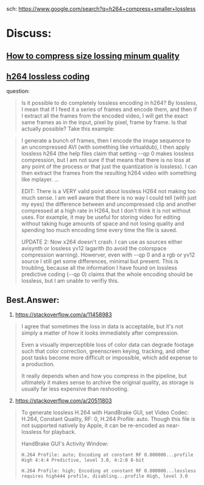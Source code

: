 sch: https://www.google.com/search?q=h264+compress+smaller+lossless

# Discuss:
## [How to compress size lossing minum quality](https://www.reddit.com/r/handbrake/comments/13ynst2/how_to_compress_size_lossing_minum_quality/)

## [h264 lossless coding](https://stackoverflow.com/questions/6701805/h264-lossless-coding)
question:
>Is it possible to do completely lossless encoding in h264? By lossless, I mean that if I feed it a series of frames and encode them, and then if I extract all the frames from the encoded video, I will get the exact same frames as in the input, pixel by pixel, frame by frame. Is that actually possible? Take this example:

>I generate a bunch of frames, then I encode the image sequence to an uncompressed AVI (with something like virtualdub), I then apply lossless h264 (the help files claim that setting --qp 0 makes lossless compression, but I am not sure if that means that there is no loss at any point of the process or that just the quantization is lossless). I can then extract the frames from the resulting h264 video with something like mplayer.
> ...
>
>EDIT: There is a VERY valid point about lossless H264 not making too much sense. I am well aware that there is no way I could tell (with just my eyes) the difference between and uncompressed clip and another compressed at a high rate in H264, but I don't think it is not without uses. For example, it may be useful for storing video for editing without taking huge amounts of space and not losing quality and spending too much encoding time every time the file is saved.
>
>UPDATE 2: Now x264 doesn't crash. I can use as sources either avisynth or lossless yv12 lagarith (to avoid the colorspace compression warning). Howerver, even with --qp 0 and a rgb or yv12 source I still get some differences, minimal but present. This is troubling, because all the information I have found on lossless predictive coding (--qp 0) claims that the whole encoding should be lossless, but I am unable to verifiy this.

## Best.Answer:
1) https://stackoverflow.com/a/11458983
>I agree that sometimes the loss in data is acceptable, but it's not simply a matter of how it looks immediately after compression.
>
>Even a visually imperceptible loss of color data can degrade footage such that color correction, greenscreen keying, tracking, and other post tasks become more difficult or impossible, which add expense to a production.
>
>It really depends when and how you compress in the pipeline, but ultimately it makes sense to archive the original quality, as storage is usually far less expensive than reshooting.

2) https://stackoverflow.com/a/20511803
>To generate lossless H.264 with HandBrake GUI, set Video Codec: H.264, Constant Quality, RF: 0, H.264 Profile: auto. Though this file is not supported natively by Apple, it can be re-encoded as near-lossless for playback.
>
>HandBrake GUI's Activity Window:
>
>`H.264 Profile: auto; Encoding at constant RF 0.000000...profile High 4:4:4 Predictive, level 3.0, 4:2:0 8-bit`
>
>`H.264 Profile: high; Encoding at constant RF 0.000000...lossless requires high444 profile, disabling...profile High, level 3.0`
